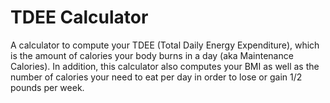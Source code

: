 # TDEE Calculator
A calculator to compute your TDEE (Total Daily Energy Expenditure), which is the amount of calories your body burns in a day (aka Maintenance Calories). In addition, this calculator also computes your BMI as well as the number of calories your need to eat per day in order to lose or gain 1/2 pounds per week.